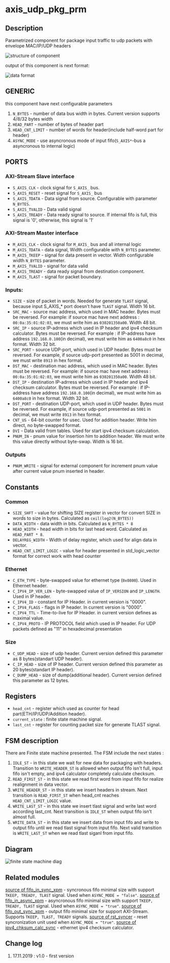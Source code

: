 # axis_udp_pkg_prm

## Description

Parametrized component for package input traffic to udp packets with envelope MAC/IP/UDP headers


![structure of component][logo_struct]


output of this component is next format: 

![data format][logo_data_format]



## GENERIC

this component have next configurable parameters

1) `N_BYTES` - number of data bus width in bytes. Current version supports 4/8/32 bytes width
2) `HEAD_PART` - number of bytes of header part
3) `HEAD_CNT_LIMIT` - number of words for header(include half-word part for header)
4) `ASYNC_MODE` - use asyncronous mode of input fifo(`S_AXIS*`-bus a asyncronous to internal logic)

## PORTS


### AXI-Stream Slave interface

* `S_AXIS_CLK` - clock signal for `S_AXIS_` bus. 
* `S_AXIS_RESET` - reset signal for `S_AXIS_` bus
* `S_AXIS_TDATA` - Data signal from source. Configurable with parameter `N_BYTES`. 
* `S_AXIS_TVALID` - Data valid signal 
* `S_AXIS_TREADY` - Data ready signal to source. If internal fifo is full, this signal is '0', otherwise, this signal is '1'


### AXI-Stream Master interface

* `M_AXIS_CLK` - clock signal for `M_AXIS_` bus and all internal logic
* `M_AXIS_TDATA` - data signal, Width configurable with `N_BYTES` parameter.
* `M_AXIS_TKEEP` - signal for data present in vector. Width configurable width `N_BYTES` parameter.
* `M_AXIS_TVALID` - signal for data valid
* `M_AXIS_TREADY` - data ready signal from destination component. 
* `M_AXIS_TLAST` - signal for packet boundary.
    
### Inputs:


* `SIZE` - size of packet in words. Needed for generate `TLAST` signal, because input S_AXIS_* port doesn't have `TLAST` signal. Width 16 bit.
* `SRC_MAC` - source mac address, which used in MAC header. Bytes must be reversed. For example: if source mac have next address : `00:0a:35:01:02:03`, we must write him as `030201350a00`. Width 48 bit.
* `SRC_IP` - source IP-adrress which used in IP header and ipv4 checksum calculator. Bytes must be reversed. For example : if IP-address have address `192.168.0.100`(in decimal), we must write him as `6400a8c0` in hex format. Width 32 bit.
* `SRC_PORT` - source UDP-port, which used in UDP header. Bytes must be reversed. For example, if source udp-port presented as 5001 in decimal, we must write `8913` in hex format.
* `DST_MAC` - destination mac address, which used in MAC header. Bytes must be reversed. For example: if source mac have next address : `00:0a:35:01:02:03`, we must write him as `030201350a00`. Width 48 bit.
* `DST_IP` - destination IP-adrress which used in IP header and ipv4 checksum calculator. Bytes must be reversed. For example : if IP-address have address `192.168.0.100`(in decimal), we must write him as `6400a8c0` in hex format. Width 32 bit.
* `DST_PORT` - destination UDP-port, which used in UDP header. Bytes must be reversed. For example, if source udp-port presented as `5001` in decimal, we must write `8913` in hex format.
* `CNT_US` - 64-bit counter for usec. Used for addition header. Write him direct, no byte-swapped format.
* `DVI` - Data valid from tables. Used for start ipv4 checksum calculation.
* `PNUM_IN` - pnum value for insertion him to addition header. We must write this value directly without byte-swap. Width is 16 bit.

### Outputs

* `PNUM_WRITE` - signal for external component for increment pnum value after current value pnum inserted in header. 


## Constants


### Common 

* `SIZE_SHFT` - value for shifting SIZE register in vector for convert SIZE in words to size in bytes. Calculated as `ceil(log2(N_BYTES))`
* `DATA_WIDTH` - data width in bits. Calculated as `N_BYTES * 8`
* `HEAD_WIDTH` - head width in bits for last head word. Calculated as `HEAD_PART * 8`.
* `DELAYREG_WIDTH` - Width of delay register, which used for align data in vector. 
* `HEAD_CNT_LIMIT_LOGIC` - value for header presented in std_logic_vector format for correct work with head counter

### Ethernet

* `C_ETH_TYPE` - byte-swapped value for ethernet type (`0x0800`). Used in Ethernet header.
* `C_IPV4_IP_VER_LEN` - byte-swapped value of `IP_VERSION` and `IP_LENGTH`. Used in IP header.
* `C_IPV4_ID` - constant for IP Header. in current version is "0000".
* `C_IPV4_FLAGS` - flags in IP header. In current version is "0000".
* `C_IPV4_TTL` - Time-to-live for IP Header. in current version defines as maximal value.
* `C_IPV4_PROTO` - IP PROTOCOL field which used in IP header. For UDP packets defined as "11" in hexadecimal presentation

### Size 

* `C_UDP_HEAD` - size of udp header. Current version defined this parameter as 8 bytes(standart UDP header).
* `C_IP_HEAD` - size of IP header. Current version defined this parameter as 20 bytes(standart IP header).
* `C_DUMP_HEAD` - size of dump(additional header). Current version defined this parameter as 12 bytes.

## Registers 

- `head_cnt` - register which used as counter for head part(ETH/IP/UDP/Addition header).
- `current_state` : finite state machine signal.
- `last_cnt` - register for counting packet size for generate TLAST signal.

## FSM description

There are Finite state machine presented. The FSM include the next states :

1) `IDLE_ST` - in this state we wait for new data for packaging with headers. Transition to `WRITE_HEADER_ST` is allowed when output fifo isn't full, input fifo isn't empty, and ipv4 calculator completely calculate checksum.
2) `READ_FIRST_ST` - in this state we read first word from input fifo for realize realignment in data vector.
3) `WRITE_HEADER_ST` - in this state we insert headers in stream. Next transition is `READ_FIRST_ST` when head_cnt reaches `HEAD_CNT_LIMIT_LOGIC` value.
4) `WRITE_LAST_ST` - in this state we insert tlast signal and write last word according last_cnt. Next transition is `IDLE_ST` when output fifo isn't almost full.
5) `WRITE_DATA_ST` - in this state we insert data from input fifo and write to output fifo until we read tlast signal from input fifo. Next valid transition is `WRITE_LAST_ST` when we read tlast siganl from input fifo.

## Diagram 

![finite state machine diag][logo_fsm]

## Related modules 

[source of fifo_in_sync_xpm](https://github.com/MasterPlayer/xilinx-vhdl/blob/master/fifo_parametrized/fifo_in_sync_xpm/fifo_in_sync_xpm.vhd) - syncronous fifo minimal size with support `TKEEP, TREADY, TLAST` signal. Used when `ASYNC_MODE = "false"`.
[source of fifo_in_async_xpm](https://github.com/MasterPlayer/xilinx-vhdl/blob/master/fifo_parametrized/fifo_in_async_xpm/fifo_in_async_xpm.vhd) - asyncronous fifo minimal size with support `TKEEP, TREADY, TLAST` signal. Used when `ASYNC_MODE = "true"`.
[source of fifo_out_sync_xpm](https://github.com/MasterPlayer/xilinx-vhdl/blob/master/fifo_parametrized/fifo_out_sync_xpm/fifo_out_sync_xpm.vhd) - output fifo minimal size for support AXI-Stream. Supports `TKEEP, TLAST, TREADY` signals.
[source of rst_syncer](https://github.com/MasterPlayer/xilinx-vhdl/blob/master/syncronizers/rst_syncer.vhd) - reset syncronization unit used when `ASYNC_MODE = "true"`.
[source of ipv4_chksum_calc_sync](https://github.com/MasterPlayer/xilinx-vhdl/blob/master/eth_parts/ipv4_chksum_calc_sync.vhd) - ethernet ipv4 checksum calculator.


## Change log

1. 17.11.2019 : v1.0 - first version


[logo_fsm]: https://github.com/MasterPlayer/xilinx-vhdl/blob/master/axis_infrastructure/axis_udp_pkg_prm/axis_udp_pkg_prm_fsm.png
[logo_struct]: https://github.com/MasterPlayer/xilinx-vhdl/blob/master/axis_infrastructure/axis_udp_pkg_prm/axis_udp_pkg_prm_struct.png
[logo_data_format]: https://github.com/MasterPlayer/xilinx-vhdl/blob/master/axis_infrastructure/axis_udp_pkg_prm/axis_udp_pkg_prm_format.png